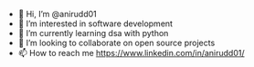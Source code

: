 - 👋 Hi, I’m @anirudd01
- 👀 I’m interested in software development
- 🌱 I’m currently learning dsa with python
- 💞️ I’m looking to collaborate on open source projects
- 📫 How to reach me https://www.linkedin.com/in/anirudd01/

<!---
anirudd01/anirudd01 is a ✨ special ✨ repository because its `README.md` (this file) appears on your GitHub profile.
You can click the Preview link to take a look at your changes.
--->
